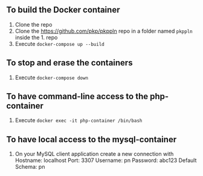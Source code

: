 ## To build the Docker container 
1. Clone the repo
2. Clone the https://github.com/pkp/pkppln repo in a folder named `pkppln` inside the 1. repo
3. Execute `docker-compose up --build`

## To stop and erase the containers 
1. Execute `docker-compose down`

## To have command-line access to the php-container 
1. Execute `docker exec -it php-container /bin/bash`

## To have local access to the mysql-container 
1. On your MySQL client application create a new connection with
Hostname: localhost
Port: 3307
Username: pn
Password: abc123
Default Schema: pn

